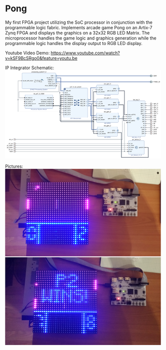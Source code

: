 # Pong

My first FPGA project utilizing the SoC processor in conjunction with the programmable logic fabric.
Implements arcade game Pong on an Artix-7 Zynq FPGA and displays the graphics on a 32x32 RGB LED Matrix.
The microprocessor handles the game logic and graphics generation while the programmable logic handles the display output to RGB LED display.

Youtube Video Demo: https://www.youtube.com/watch?v=kSF9BcSRgo0&feature=youtu.be

IP Integrator Schematic:
![Screenshot](IP_Schematic.PNG)

Pictures:
![Screenshot](picture_1.jpg)
![Screenshot](picture_0.jpg)
